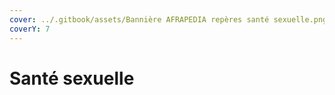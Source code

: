 ```yaml
---
cover: ../.gitbook/assets/Bannière AFRAPEDIA repères santé sexuelle.png
coverY: 7
---
```


# Santé sexuelle

